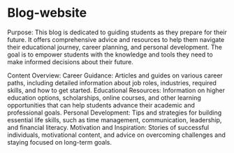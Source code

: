 # Blog-website
Purpose:
This blog is dedicated to guiding students as they prepare for their future. It offers comprehensive advice and resources to help them navigate their educational journey, career planning, and personal development. The goal is to empower students with the knowledge and tools they need to make informed decisions about their future.

Content Overview:
Career Guidance: Articles and guides on various career paths, including detailed information about job roles, industries, required skills, and how to get started.
Educational Resources: Information on higher education options, scholarships, online courses, and other learning opportunities that can help students advance their academic and professional goals.
Personal Development: Tips and strategies for building essential life skills, such as time management, communication, leadership, and financial literacy.
Motivation and Inspiration: Stories of successful individuals, motivational content, and advice on overcoming challenges and staying focused on long-term goals.
